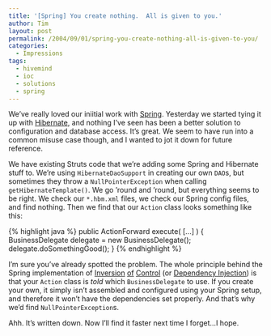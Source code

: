 ```yaml
---
title: '[Spring] You create nothing.  All is given to you.'
author: Tim
layout: post
permalink: /2004/09/01/spring-you-create-nothing-all-is-given-to-you/
categories:
  - Impressions
tags:
  - hivemind
  - ioc
  - solutions
  - spring
---
```

We&#8217;ve really loved our iniitial work with [Spring][1]. Yesterday we started tying it up with [Hibernate][2], and nothing I&#8217;ve seen has been a better solution to configuration and database access. It&#8217;s great. We seem to have run into a common misuse case though, and I wanted to jot it down for future reference.

We have existing Struts code that we&#8217;re adding some Spring and Hibernate stuff to. We&#8217;re using `HibernateDaoSupport` in creating our own `DAO`s, but sometimes they throw a `NullPointerException` when calling `getHibernateTemplate()`. We go &#8217;round and &#8217;round, but everything seems to be right. We check our `*.hbm.xml` files, we check our Spring config files, and find nothing. Then we find that our `Action` class looks something like this:

{% highlight java %}
public ActionForward execute( [...] ) {
   BusinessDelegate delegate = new BusinessDelegate();
   delegate.doSomethingGood();
}
{% endhighlight %}

I&#8217;m sure you&#8217;ve already spotted the problem. The whole principle behind the Spring implementation of [Inversion][3] [of][4] [Control][5] (or [Dependency Injection][6]) is that your `Action` class is *told* which `BusinessDelegate` to use. If you create your own, it simply isn&#8217;t assembled and configured using your Spring setup, and therefore it won&#8217;t have the dependencies set properly. And that&#8217;s why we&#8217;d find `NullPointerException`s.

Ahh. It&#8217;s written down. Now I&#8217;ll find it faster next time I forget&#8230;I hope.

 [1]: http://www.springframework.org/ "Spring Framework"
 [2]: http://www.hibernate.org/ "Hibernate: Relational Persistence For Idiomatic Java"
 [3]: http://docs.codehaus.org/display/PICO/Inversion+of+Control "Pico Container Docs: Inversion of Control"
 [4]: http://jakarta.apache.org/hivemind/ioc.html "HiveMind Docs: Inversion of Control"
 [5]: http://www.springframework.org/docs/reference/beans.html "Spring Docs: BeanFactory, the basis for Spring's Inversion of Control"
 [6]: http://www.martinfowler.com/articles/injection.html "Inversion of Control Containers and the Dependency Injection Pattern"
